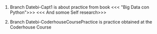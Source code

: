 1. Branch Datebi-Capt1  is about practice from book <<< "Big Data con Python">>>  <<< And somoe Self research>>>
 
2. Branch Datebi-CoderhouseCoursePractice  is practice obtained at the Coderhouse Course
